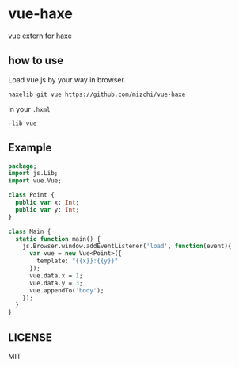 # vue-haxe

vue extern for haxe

## how to use

Load vue.js by your way in browser.

```
haxelib git vue https://github.com/mizchi/vue-haxe
```

in your `.hxml`

```
-lib vue
```

## Example

```haxe
package;
import js.Lib;
import vue.Vue;

class Point {
  public var x: Int;
  public var y: Int;
}

class Main {
  static function main() {
    js.Browser.window.addEventListener('load', function(event){
      var vue = new Vue<Point>({
        template: "{{x}}:{{y}}"
      });
      vue.data.x = 1;
      vue.data.y = 3;
      vue.appendTo('body');
    });
  }
}
```

## LICENSE

MIT